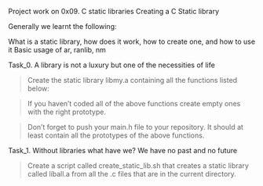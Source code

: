 Project work on 0x09. C static libraries Creating a C Static library

Generally we learnt the following: 

What is a static library, how does it work, how to create one, and how to use it
Basic usage of ar, ranlib, nm

Task_0. A library is not a luxury but one of the necessities of life
> Create the static library libmy.a containing all the functions listed below:

> If you haven’t coded all of the above functions create empty ones with the
right prototype.

> Don’t forget to push your main.h file to your repository. It should at least
contain all the prototypes of the above functions.

Task_1. Without libraries what have we? We have no past and no future
> Create a script called create_static_lib.sh that creates a static library
called liball.a from all the .c files that are in the current directory.
